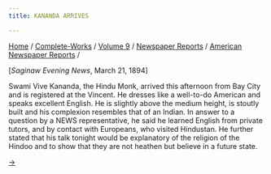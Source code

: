 ```yaml
---
title: KANANDA ARRIVES

---
```



[Home](../../../../index.htm) /
[Complete-Works](../../../complete_works.htm) / [Volume
9](../../volume_9_contents.htm) / [Newspaper
Reports](../newspaper_reports_contents.htm) / [American Newspaper
Reports](american_newspaper_contents.htm) /



\[*Saginaw Evening News*, March 21, 1894\]

Swami Vive Kananda, the Hindu Monk, arrived this afternoon from Bay City
and is registered at the Vincent. He dresses like a well-to-do American
and speaks excellent English. He is slightly above the medium height, is
stoutly built and his complexion resembles that of an Indian. In answer
to a question by a NEWS representative, he said he learned English from
private tutors, and by contact with Europeans, who visited Hindustan. He
further stated that his talk tonight would be explanatory of the
religion of the Hindoo and to show that they are not heathen but believe
in a future state.

[→](24_the_lynn_daily.htm)


